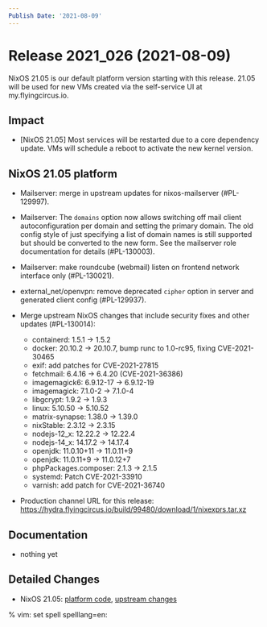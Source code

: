 ```yaml
---
Publish Date: '2021-08-09'
---
```


# Release 2021_026 (2021-08-09)

NixOS 21.05 is our default platform version starting with this release.
21.05 will be used for new VMs created via the self-service UI at my.flyingcircus.io.

## Impact

- \[NixOS 21.05\] Most services will be restarted due to a core dependency update.
  VMs will schedule a reboot to activate the new kernel version.

## NixOS 21.05 platform

- Mailserver: merge in upstream updates for nixos-mailserver (#PL-129997).

- Mailserver: The `domains` option now allows switching off mail client autoconfiguration per domain and setting the primary domain.
  The old config style of just specifying a list of domain names is still supported but should be converted to the new form.
  See the mailserver role documentation for details (#PL-130003).

- Mailserver: make roundcube (webmail) listen on frontend network interface only (#PL-130021).

- external_net/openvpn: remove deprecated `cipher` option in server and generated client config (#PL-129937).

- Merge upstream NixOS changes that include security fixes and other updates (#PL-130014):

  - containerd: 1.5.1 -> 1.5.2
  - docker: 20.10.2 -> 20.10.7, bump runc to 1.0-rc95, fixing CVE-2021-30465
  - exif: add patches for CVE-2021-27815
  - fetchmail: 6.4.16 -> 6.4.20 (CVE-2021-36386)
  - imagemagick6: 6.9.12-17 -> 6.9.12-19
  - imagemagick: 7.1.0-2 -> 7.1.0-4
  - libgcrypt: 1.9.2 -> 1.9.3
  - linux: 5.10.50 -> 5.10.52
  - matrix-synapse: 1.38.0 -> 1.39.0
  - nixStable: 2.3.12 -> 2.3.15
  - nodejs-12_x: 12.22.2 -> 12.22.4
  - nodejs-14_x: 14.17.2 -> 14.17.4
  - openjdk: 11.0.10+11 -> 11.0.11+9
  - openjdk: 11.0.11+9 -> 11.0.12+7
  - phpPackages.composer: 2.1.3 -> 2.1.5
  - systemd: Patch CVE-2021-33910
  - varnish: add patch for CVE-2021-36740

- Production channel URL for this release: <https://hydra.flyingcircus.io/build/99480/download/1/nixexprs.tar.xz>

## Documentation

- nothing yet

## Detailed Changes

- NixOS 21.05: [platform code](https://github.com/flyingcircusio/fc-nixos/compare/fc/r2021_025/21.05...817a5b0b808caa9a6b6942ffa17c1f8113e55eba),
  [upstream changes](https://github.com/NixOS/nixpkgs/compare/63ee5cd99a2e193d5e4c879feb9683ddec23fa03...16bf3980bfa0d8929639be93fa8491ebad9d61ec)

% vim: set spell spelllang=en:
